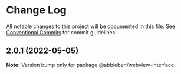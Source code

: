 # Change Log

All notable changes to this project will be documented in this file.
See [Conventional Commits](https://conventionalcommits.org) for commit guidelines.

## 2.0.1 (2022-05-05)

**Note:** Version bump only for package @abbieben/webview-interface
